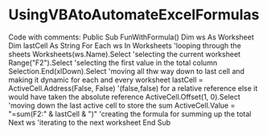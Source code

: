 # UsingVBAtoAutomateExcelFormulas

Code with comments:
Public Sub FunWithFormula()
    Dim ws As Worksheet
    Dim lastCell As String
    For Each ws In Worksheets 'looping through the sheets
        Worksheets(ws.Name).Select 'selecting the current worksheet
        Range("F2").Select 'selecting the first value in the total column
        Selection.End(xlDown).Select 'moving all thw way down to last cell and making it dynamic for each and every worksheet
        lastCell = ActiveCell.Address(False, False) '(false,false) for a relative reference else it would have taken the absolute reference
        ActiveCell.Offset(1, 0).Select 'moving down the last active cell to store the sum
        ActiveCell.Value = "=sum(F2:" & lastCell & ")" 'creating the formula for summing up the total
    Next ws 'iterating to the next worksheet
End Sub
